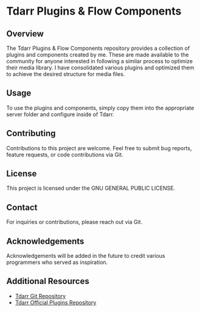 # Tdarr Plugins & Flow Components

## Overview

The Tdarr Plugins & Flow Components repository provides a collection of plugins and components created by me. 
These are made available to the community for anyone interested in following a similar process to optimize their media library. 
I have consolidated various plugins and optimized them to achieve the desired structure for media files.

## Usage

To use the plugins and components, simply copy them into the appropriate server folder and configure inside of Tdarr.

## Contributing

Contributions to this project are welcome. Feel free to submit bug reports, feature requests, or code contributions via Git.

## License

This project is licensed under the GNU GENERAL PUBLIC LICENSE.

## Contact

For inquiries or contributions, please reach out via Git.

## Acknowledgements

Acknowledgements will be added in the future to credit various programmers who served as inspiration.

## Additional Resources

- [Tdarr Git Repository](https://github.com/HaveAGitGat/Tdarr)
- [Tdarr Official Plugins Repository](https://github.com/HaveAGitGat/Tdarr_Plugins)
